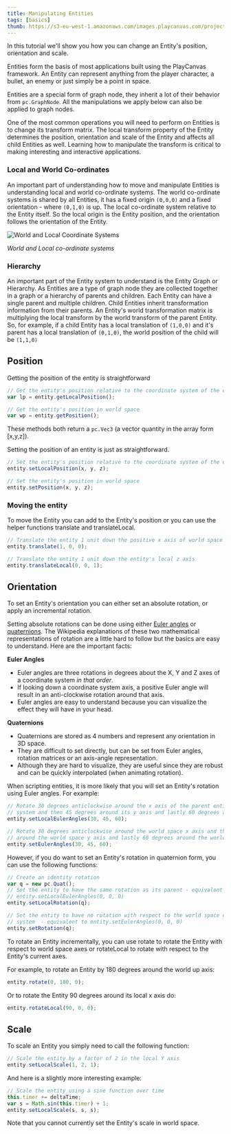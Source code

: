 ```yaml
---
title: Manipulating Entities
tags: [basics]
thumb: https://s3-eu-west-1.amazonaws.com/images.playcanvas.com/projects/12/186/KM6GIE-image-75.jpg
---
```


In this tutorial we'll show you how you can change an Entity's position, orientation and scale.

Entities form the basis of most applications built using the PlayCanvas framework. An Entity can represent anything from the player character, a bullet, an enemy or just simply be a point in space.

Entities are a special form of graph node, they inherit a lot of their behavior from `pc.GraphNode`. All the manipulations we apply below can also be applied to graph nodes.

One of the most common operations you will need to perform on Entities is to change its transform matrix. The local transform property of the Entity determines the position, orientation and scale of the Entity and affects all child Entities as well. Learning how to manipulate the transform is critical to making interesting and interactive applications.

### Local and World Co-ordinates

An important part of understanding how to move and manipulate Entities is understanding local and world co-ordinate systems. The world co-ordinate systems is shared by all Entities, it has a fixed origin `(0,0,0)` and a fixed orientation - where `(0,1,0)` is up. The local co-ordinate system relative to the Entity itself. So the local origin is the Entity position, and the orientation follows the orientation of the Entity.

![World and Local Coordinate Systems](/images/tutorials/world-and-local.png)

*World and Local co-ordinate systems*

### Hierarchy

An important part of the Entity system to understand is the Entity Graph or Hierarchy. As Entities are a type of graph node they are collected together in a graph or a hierarchy of parents and children. Each Entity can have a single parent and multiple children. Child Entities inherit transformation information from their parents. An Entity's world transformation matrix is multiplying the local transform by the world transform of the parent Entity. So, for example, if a child Entity has a local translation of `(1,0,0)` and it's parent has a local translation of `(0,1,0)`, the world position of the child will be `(1,1,0)`

## Position

Getting the position of the entity is straightforward

```javascript
// Get the entity's position relative to the coordinate system of the entity's parent
var lp = entity.getLocalPosition();

// Get the entity's position in world space
var wp = entity.getPosition();
```

These methods both return a `pc.Vec3` (a vector quantity in the array form [x,y,z]).

Setting the position of an entity is just as straightforward.

```javascript
// Set the entity's position relative to the coordinate system of the entity's parent
entity.setLocalPosition(x, y, z);

// Set the entity's position in world space
entity.setPosition(x, y, z);
```

### Moving the entity

To move the Entity you can add to the Entity's position or you can use the helper functions translate and translateLocal.

```javascript
// Translate the entity 1 unit down the positive x axis of world space
entity.translate(1, 0, 0);

// Translate the entity 1 unit down the entity's local z axis
entity.translateLocal(0, 0, 1);
```

## Orientation

To set an Entity's orientation you can either set an absolute rotation, or apply an incremental rotation.

Setting absolute rotations can be done using either [Euler angles][1] or [quaternions][2]. The Wikipedia explanations of these two mathematical representations of rotation are a little hard to follow but the basics are easy to understand. Here are the important facts:

**Euler Angles**

* Euler angles are three rotations in degrees about the X, Y and Z axes of a coordinate system *in that order*.
* If looking down a coordinate system axis, a positive Euler angle will result in an anti-clockwise rotation around that axis.
* Euler angles are easy to understand because you can visualize the effect they will have in your head.

**Quaternions**

* Quaternions are stored as 4 numbers and represent any orientation in 3D space.
* They are difficult to set directly, but can be set from Euler angles, rotation matrices or an axis-angle representation.
* Although they are hard to visualize, they are useful since they are robust and can be quickly interpolated (when animating rotation).

When scripting entities, it is more likely that you will set an Entity's rotation using Euler angles. For example:

```javascript
// Rotate 30 degrees anticlockwise around the x axis of the parent entity's coordinate
// system and then 45 degrees around its y axis and lastly 60 degrees around its z axis
entity.setLocalEulerAngles(30, 45, 60);

// Rotate 30 degrees anticlockwise around the world space x axis and then 45 degrees
// around the world space y axis and lastly 60 degrees around the world space z axis
entity.setEulerAngles(30, 45, 60);
```

However, if you do want to set an Entity's rotation in quaternion form, you can use the following functions:

```javascript
// Create an identity rotation
var q = new pc.Quat();
// Set the entity to have the same rotation as its parent - equivalent to
// entity.setLocalEulerAngles(0, 0, 0)
entity.setLocalRotation(q);

// Set the entity to have no rotation with respect to the world space coordinate
// system  - equivalent to entity.setEulerAngles(0, 0, 0)
entity.setRotation(q);
```

To rotate an Entity incrementally, you can use rotate to rotate the Entity with respect to world space axes or rotateLocal to rotate with respect to the Entity's current axes.

For example, to rotate an Entity by 180 degrees around the world up axis:

```javascript
entity.rotate(0, 180, 0);
```

Or to rotate the Entity 90 degrees around its local x axis do:

```javascript
entity.rotateLocal(90, 0, 0);
```

## Scale

To scale an Entity you simply need to call the following function:

```javascript
// Scale the entity by a factor of 2 in the local Y axis
entity.setLocalScale(1, 2, 1);
```

And here is a slightly more interesting example:

```javascript
// Scale the entity using a sine function over time
this.timer += deltaTime;
var s = Math.sin(this.timer) + 1;
entity.setLocalScale(s, s, s);
```

Note that you cannot currently set the Entity's scale in world space.

[1]: https://en.wikipedia.org/wiki/Euler_angles
[2]: https://en.wikipedia.org/wiki/Quaternion
